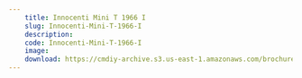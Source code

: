 ```yaml
---
    title: Innocenti Mini T 1966 I
    slug: Innocenti-Mini-T-1966-I
    description:
    code: Innocenti-Mini-T-1966-I
    image:
    download: https://cmdiy-archive.s3.us-east-1.amazonaws.com/brochures/documents/Innocenti+Mini+T+1966+I.pdf
---
```

<!-- Content of the page -->

##
        